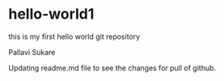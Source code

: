 # hello-world1
this is my first hello world git repository

Pallavi Sukare

Updating readme.md file to see the changes for pull of github.
